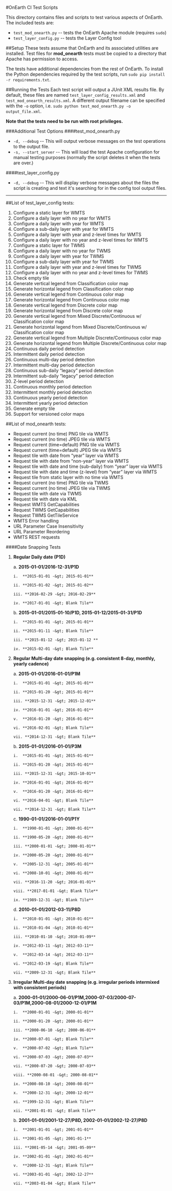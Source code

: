 #OnEarth CI Test Scripts

This directory contains files and scripts to test various aspects of OnEarth. The included tests are:

* `test_mod_onearth.py` -- tests the OnEarth Apache module (requires `sudo`)
* `test_layer_config.py` -- tests the Layer Config tool

##Setup
These tests assume that OnEarth and its associated utilities are installed. Test files for **mod_onearth** tests must be copied to a directory that Apache has permission to access.

The tests have additional dependencies from the rest of OnEarth. To install the Python dependencies required by the test scripts, run `sudo pip install -r requirements.txt`.

##Running the Tests
Each test script will output a JUnit XML results file. By default, these files are named `test_layer_config_results.xml` and `test_mod_onearth_results.xml`. A different output filename can be specified with the `-o` option, i.e. `sudo python test_mod_onearth.py -o output_file.xml`.

**Note that the tests need to be run with root privileges.**

###Additional Test Options
####test_mod_onearth.py
* `-d, --debug` -- This will output verbose messages on the test operations to the output file.
* `-s, --start_server` -- This will load the test Apache configuration for manual testing purposes (normally the script deletes it when the tests are over.)

####test_layer_config.py
* `-d, --debug` -- This will display verbose messages about the files the script is creating and text it's searching for in the config tool output files.

--------
##List of test_layer_config tests:

1.  Configure a static layer for WMTS
2.  Configure a daily layer with no year for WMTS
3.  Configure a daily layer with year for WMTS
4.  Configure a sub-daily layer with year for WMTS
5.  Configure a daily layer with year and z-level times for WMTS
6.  Configure a daily layer with no year and z-level times for WMTS
7.  Configure a static layer for TWMS
8.  Configure a daily layer with no year for TWMS
9.  Configure a daily layer with year for TWMS
10. Configure a sub-daily layer with year for TWMS
11. Configure a daily layer with year and z-level times for TWMS
12. Configure a daily layer with no year and z-level times for TWMS
13. Check empty tile
14. Generate vertical legend from Classification color map
15. Generate horizontal legend from Classification color map
16. Generate vertical legend from Continuous color map
17. Generate horizontal legend from Continuous color map
18. Generate vertical legend from Discrete color map
19. Generate horizontal legend from Discrete color map
20. Generate vertical legend from Mixed Discrete/Continuous w/ Classification color map
21. Generate horizontal legend from Mixed Discrete/Continuous w/ Classification color map
22. Generate vertical legend from Multiple Discrete/Continuous color map
23. Generate horizontal legend from Multiple Discrete/Continuous color map
24. Continuous daily period detection
25. Intermittent daily period detection
26. Continuous multi-day period detection
27. Intermittent multi-day period detection
28. Continuous sub-daily “legacy” period detection
29. Intermittent sub-daily “legacy” period detection
30. Z-level period detection
32. Continuous monthly period detection
33. Intermittent monthly period detection
34. Continuous yearly period detection
35. Intermittent yearly period detection
36. Generate empty tile
37. Support for versioned color maps

##List of mod_onearth tests:
* Request current (no time) PNG tile via WMTS
* Request current (no time) JPEG tile via WMTS
* Request current (time=default) PNG tile via WMTS
* Request current (time=default) JPEG tile via WMTS
* Request tile with date from “year” layer via WMTS
* Request tile with date  from “non-year” layer via WMTS
* Request tile with date and time (sub-daily) from “year” layer via WMTS 
* Request tile with date and time (z-level) from “year” layer via WMTS
* Request tile from static layer with no time via WMTS
* Request current (no time) PNG tile via TWMS
* Request current (no time) JPEG tile via TWMS
* Request tile with date via TWMS
* Request tile with date via KML
* Request WMTS GetCapabilities
* Request TWMS GetCapabilities
* Request TWMS GetTileService
* WMTS Error handling
* URL Parameter Case Insensitivity
* URL Parameter Reordering
* WMTS REST requests

####Date Snapping Tests

1.  **Regular Daily date (P1D)**

    a.  **2015-01-01/2016-12-31/P1D**

        i.  **2015-01-01 -&gt; 2015-01-01**

        ii. **2015-01-02 -&gt; 2015-01-02**

        iii. **2016-02-29 -&gt; 2016-02-29**

        iv. **2017-01-01 -&gt; Blank Tile**

    b.  **2015-01-01/2015-01-10/P1D, 2015-01-12/2015-01-31/P1D**

        i.  **2015-01-01 -&gt; 2015-01-01**

        ii. **2015-01-11 -&gt; Blank Tile**

        iii. **2015-01-12 -&gt; 2015-01-12 **

        iv. **2015-02-01 -&gt; Blank Tile**

2.  **Regular Multi-day date snapping (e.g. consistent 8-day, monthly, yearly cadence)**

    a.  **2015-01-01/2016-01-01/P1M**

        i.  **2015-01-01 -&gt; 2015-01-01**

        ii. **2015-01-20 -&gt; 2015-01-01**

        iii. **2015-12-31 -&gt; 2015-12-01**

        iv. **2016-01-01 -&gt; 2016-01-01**

        v.  **2016-01-20 -&gt; 2016-01-01**

        vi. **2016-02-01 -&gt; Blank Tile**

        vii. **2014-12-31 -&gt; Blank Tile**

    b.  **2015-01-01/2016-01-01/P3M**

        i.  **2015-01-01 -&gt; 2015-01-01**

        ii. **2015-01-20 -&gt; 2015-01-01**

        iii. **2015-12-31 -&gt; 2015-10-01**

        iv. **2016-01-01 -&gt; 2016-01-01**

        v.  **2016-01-20 -&gt; 2016-01-01**

        vi. **2016-04-01 -&gt; Blank Tile**

        vii. **2014-12-31 -&gt; Blank Tile**

    c.  **1990-01-01/2016-01-01/P1Y**

        i.  **1990-01-01 -&gt; 2000-01-01**

        ii. **1990-05-20 -&gt; 2000-01-01**

        iii. **2000-01-01 -&gt; 2000-01-01**

        iv. **2000-05-20 -&gt; 2000-01-01**

        v.  **2005-12-31 -&gt; 2005-01-01**

        vi. **2008-10-01 -&gt; 2008-01-01**

        vii. **2016-11-20 -&gt; 2016-01-01**

        viii. **2017-01-01 -&gt; Blank Tile**

        ix. **1989-12-31 -&gt; Blank Tile**

    d.  **2010-01-01/2012-03-11/P8D**

        i.  **2010-01-01 -&gt; 2010-01-01**

        ii. **2010-01-04 -&gt; 2010-01-01**

        iii. **2010-01-10 -&gt; 2010-01-09**

        iv. **2012-03-11 -&gt; 2012-03-11**

        v.  **2012-03-14 -&gt; 2012-03-11**

        vi. **2012-03-19 -&gt; Blank Tile**

        vii. **2009-12-31 -&gt; Blank Tile**

3.  **Irregular Multi-day date snapping (e.g. irregular periods intermixed with consistent periods)**

    a.  **2000-01-01/2000-06-01/P1M,2000-07-03/2000-07-03/P1M,2000-08-01/2000-12-01/P1M**

        i.  **2000-01-01 -&gt; 2000-01-01**

        ii. **2000-01-20 -&gt; 2000-01-01**

        iii. **2000-06-10 -&gt; 2000-06-01**

        iv. **2000-07-01 -&gt; Blank Tile**

        v.  **2000-07-02 -&gt; Blank Tile**

        vi. **2000-07-03 -&gt; 2000-07-03**

        vii. **2000-07-20 -&gt; 2000-07-03**

        viii. **2000-08-01 -&gt; 2000-08-01**

        ix. **2000-08-10 -&gt; 2000-08-01**

        x.  **2000-12-31 -&gt; 2000-12-01**

        xi. **1999-12-31 -&gt; Blank Tile**

        xii. **2001-01-01 -&gt; Blank Tile**

    b.  **2001-01-01/2001-12-27/P8D, 2002-01-01/2002-12-27/P8D**

        i.  **2001-01-01 -&gt; 2001-01-01**

        ii. **2001-01-05 -&gt; 2001-01-1**

        iii. **2001-05-14 -&gt; 2001-05-09**

        iv. **2002-01-01 -&gt; 2002-01-01**

        v.  **2000-12-31 -&gt; Blank Tile**

        vi. **2003-01-01 -&gt; 2002-12-27**

        vii. **2003-01-04 -&gt; Blank Tile**
